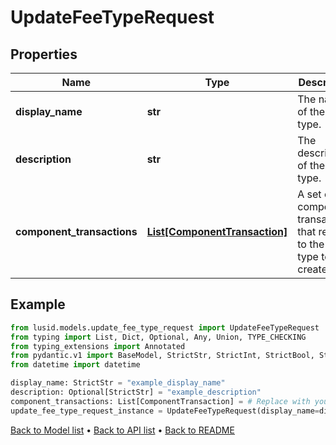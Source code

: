 # UpdateFeeTypeRequest

## Properties
Name | Type | Description | Notes
------------ | ------------- | ------------- | -------------
**display_name** | **str** | The name of the fee type. | 
**description** | **str** | The description of the fee type. | [optional] 
**component_transactions** | [**List[ComponentTransaction]**](ComponentTransaction.md) | A set of component transactions that relate to the fee type to be created. | 
## Example

```python
from lusid.models.update_fee_type_request import UpdateFeeTypeRequest
from typing import List, Dict, Optional, Any, Union, TYPE_CHECKING
from typing_extensions import Annotated
from pydantic.v1 import BaseModel, StrictStr, StrictInt, StrictBool, StrictFloat, StrictBytes, Field, validator, ValidationError, conlist, constr
from datetime import datetime

display_name: StrictStr = "example_display_name"
description: Optional[StrictStr] = "example_description"
component_transactions: List[ComponentTransaction] = # Replace with your value
update_fee_type_request_instance = UpdateFeeTypeRequest(display_name=display_name, description=description, component_transactions=component_transactions)

```

[Back to Model list](../README.md#documentation-for-models) &#8226; [Back to API list](../README.md#documentation-for-api-endpoints) &#8226; [Back to README](../README.md)

